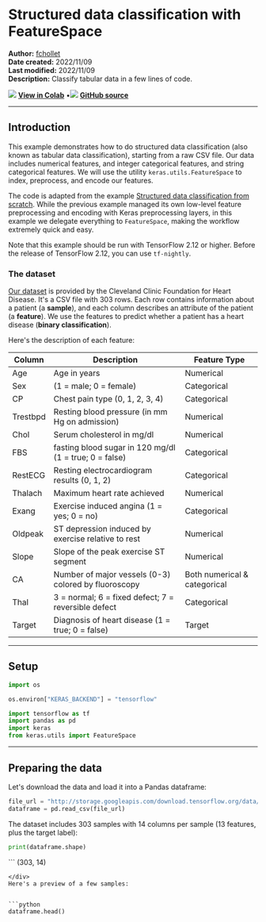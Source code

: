 # Structured data classification with FeatureSpace

**Author:** [fchollet](https://twitter.com/fchollet)<br>
**Date created:** 2022/11/09<br>
**Last modified:** 2022/11/09<br>
**Description:** Classify tabular data in a few lines of code.


<img class="k-inline-icon" src="https://colab.research.google.com/img/colab_favicon.ico"/> [**View in Colab**](https://colab.research.google.com/github/keras-team/keras-io/blob/master/examples/structured_data/ipynb/structured_data_classification_with_feature_space.ipynb)  <span class="k-dot">•</span><img class="k-inline-icon" src="https://github.com/favicon.ico"/> [**GitHub source**](https://github.com/keras-team/keras-io/blob/master/examples/structured_data/structured_data_classification_with_feature_space.py)



---
## Introduction

This example demonstrates how to do structured data classification
(also known as tabular data classification), starting from a raw
CSV file. Our data includes numerical features,
and integer categorical features, and string categorical features.
We will use the utility `keras.utils.FeatureSpace` to index,
preprocess, and encode our features.

The code is adapted from the example
[Structured data classification from scratch](https://keras.io/examples/structured_data/structured_data_classification_from_scratch/).
While the previous example managed its own low-level feature preprocessing and
encoding with Keras preprocessing layers, in this example we
delegate everything to `FeatureSpace`, making the workflow
extremely quick and easy.

Note that this example should be run with TensorFlow 2.12 or higher.
Before the release of TensorFlow 2.12, you can use `tf-nightly`.

### The dataset

[Our dataset](https://archive.ics.uci.edu/ml/datasets/heart+Disease) is provided by the
Cleveland Clinic Foundation for Heart Disease.
It's a CSV file with 303 rows. Each row contains information about a patient (a
**sample**), and each column describes an attribute of the patient (a **feature**). We
use the features to predict whether a patient has a heart disease
(**binary classification**).

Here's the description of each feature:

Column| Description| Feature Type
------------|--------------------|----------------------
Age | Age in years | Numerical
Sex | (1 = male; 0 = female) | Categorical
CP | Chest pain type (0, 1, 2, 3, 4) | Categorical
Trestbpd | Resting blood pressure (in mm Hg on admission) | Numerical
Chol | Serum cholesterol in mg/dl | Numerical
FBS | fasting blood sugar in 120 mg/dl (1 = true; 0 = false) | Categorical
RestECG | Resting electrocardiogram results (0, 1, 2) | Categorical
Thalach | Maximum heart rate achieved | Numerical
Exang | Exercise induced angina (1 = yes; 0 = no) | Categorical
Oldpeak | ST depression induced by exercise relative to rest | Numerical
Slope | Slope of the peak exercise ST segment | Numerical
CA | Number of major vessels (0-3) colored by fluoroscopy | Both numerical & categorical
Thal | 3 = normal; 6 = fixed defect; 7 = reversible defect | Categorical
Target | Diagnosis of heart disease (1 = true; 0 = false) | Target

---
## Setup


```python
import os

os.environ["KERAS_BACKEND"] = "tensorflow"

import tensorflow as tf
import pandas as pd
import keras
from keras.utils import FeatureSpace
```

---
## Preparing the data

Let's download the data and load it into a Pandas dataframe:


```python
file_url = "http://storage.googleapis.com/download.tensorflow.org/data/heart.csv"
dataframe = pd.read_csv(file_url)
```

The dataset includes 303 samples with 14 columns per sample
(13 features, plus the target label):


```python
print(dataframe.shape)
```

<div class="k-default-codeblock">
```
(303, 14)

```
</div>
Here's a preview of a few samples:


```python
dataframe.head()
```




<div>
<style scoped>
    .dataframe tbody tr th:only-of-type {
        vertical-align: middle;
    }

<div class="k-default-codeblock">
```
.dataframe tbody tr th {
    vertical-align: top;
}

.dataframe thead th {
    text-align: right;
}
```
</div>
</style>
<table border="1" class="dataframe">
  <thead>
    <tr style="text-align: right;">
      <th></th>
      <th>age</th>
      <th>sex</th>
      <th>cp</th>
      <th>trestbps</th>
      <th>chol</th>
      <th>fbs</th>
      <th>restecg</th>
      <th>thalach</th>
      <th>exang</th>
      <th>oldpeak</th>
      <th>slope</th>
      <th>ca</th>
      <th>thal</th>
      <th>target</th>
    </tr>
  </thead>
  <tbody>
    <tr>
      <th>0</th>
      <td>63</td>
      <td>1</td>
      <td>1</td>
      <td>145</td>
      <td>233</td>
      <td>1</td>
      <td>2</td>
      <td>150</td>
      <td>0</td>
      <td>2.3</td>
      <td>3</td>
      <td>0</td>
      <td>fixed</td>
      <td>0</td>
    </tr>
    <tr>
      <th>1</th>
      <td>67</td>
      <td>1</td>
      <td>4</td>
      <td>160</td>
      <td>286</td>
      <td>0</td>
      <td>2</td>
      <td>108</td>
      <td>1</td>
      <td>1.5</td>
      <td>2</td>
      <td>3</td>
      <td>normal</td>
      <td>1</td>
    </tr>
    <tr>
      <th>2</th>
      <td>67</td>
      <td>1</td>
      <td>4</td>
      <td>120</td>
      <td>229</td>
      <td>0</td>
      <td>2</td>
      <td>129</td>
      <td>1</td>
      <td>2.6</td>
      <td>2</td>
      <td>2</td>
      <td>reversible</td>
      <td>0</td>
    </tr>
    <tr>
      <th>3</th>
      <td>37</td>
      <td>1</td>
      <td>3</td>
      <td>130</td>
      <td>250</td>
      <td>0</td>
      <td>0</td>
      <td>187</td>
      <td>0</td>
      <td>3.5</td>
      <td>3</td>
      <td>0</td>
      <td>normal</td>
      <td>0</td>
    </tr>
    <tr>
      <th>4</th>
      <td>41</td>
      <td>0</td>
      <td>2</td>
      <td>130</td>
      <td>204</td>
      <td>0</td>
      <td>2</td>
      <td>172</td>
      <td>0</td>
      <td>1.4</td>
      <td>1</td>
      <td>0</td>
      <td>normal</td>
      <td>0</td>
    </tr>
  </tbody>
</table>
</div>



The last column, "target", indicates whether the patient
has a heart disease (1) or not (0).

Let's split the data into a training and validation set:


```python
val_dataframe = dataframe.sample(frac=0.2, random_state=1337)
train_dataframe = dataframe.drop(val_dataframe.index)

print(
    "Using %d samples for training and %d for validation"
    % (len(train_dataframe), len(val_dataframe))
)
```

<div class="k-default-codeblock">
```
Using 242 samples for training and 61 for validation

```
</div>
Let's generate `tf.data.Dataset` objects for each dataframe:


```python

def dataframe_to_dataset(dataframe):
    dataframe = dataframe.copy()
    labels = dataframe.pop("target")
    ds = tf.data.Dataset.from_tensor_slices((dict(dataframe), labels))
    ds = ds.shuffle(buffer_size=len(dataframe))
    return ds


train_ds = dataframe_to_dataset(train_dataframe)
val_ds = dataframe_to_dataset(val_dataframe)
```

Each `Dataset` yields a tuple `(input, target)` where `input` is a dictionary of features
and `target` is the value `0` or `1`:


```python
for x, y in train_ds.take(1):
    print("Input:", x)
    print("Target:", y)
```

<div class="k-default-codeblock">
```
Input: {'age': <tf.Tensor: shape=(), dtype=int64, numpy=65>, 'sex': <tf.Tensor: shape=(), dtype=int64, numpy=1>, 'cp': <tf.Tensor: shape=(), dtype=int64, numpy=1>, 'trestbps': <tf.Tensor: shape=(), dtype=int64, numpy=138>, 'chol': <tf.Tensor: shape=(), dtype=int64, numpy=282>, 'fbs': <tf.Tensor: shape=(), dtype=int64, numpy=1>, 'restecg': <tf.Tensor: shape=(), dtype=int64, numpy=2>, 'thalach': <tf.Tensor: shape=(), dtype=int64, numpy=174>, 'exang': <tf.Tensor: shape=(), dtype=int64, numpy=0>, 'oldpeak': <tf.Tensor: shape=(), dtype=float64, numpy=1.4>, 'slope': <tf.Tensor: shape=(), dtype=int64, numpy=2>, 'ca': <tf.Tensor: shape=(), dtype=int64, numpy=1>, 'thal': <tf.Tensor: shape=(), dtype=string, numpy=b'normal'>}
Target: tf.Tensor(0, shape=(), dtype=int64)

```
</div>
Let's batch the datasets:


```python
train_ds = train_ds.batch(32)
val_ds = val_ds.batch(32)
```

---
## Configuring a `FeatureSpace`

To configure how each feature should be preprocessed,
we instantiate a `keras.utils.FeatureSpace`, and we
pass to it a dictionary that maps the name of our features
to a string that describes the feature type.

We have a few "integer categorical" features such as `"FBS"`,
one "string categorical" feature (`"thal"`),
and a few numerical features, which we'd like to normalize
-- except `"age"`, which we'd like to discretize into
a number of bins.

We also use the `crosses` argument
to capture *feature interactions* for some categorical
features, that is to say, create additional features
that represent value co-occurrences for these categorical features.
You can compute feature crosses like this for arbitrary sets of
categorical features -- not just tuples of two features.
Because the resulting co-occurences are hashed
into a fixed-sized vector, you don't need to worry about whether
the co-occurence space is too large.


```python
feature_space = FeatureSpace(
    features={
        # Categorical features encoded as integers
        "sex": "integer_categorical",
        "cp": "integer_categorical",
        "fbs": "integer_categorical",
        "restecg": "integer_categorical",
        "exang": "integer_categorical",
        "ca": "integer_categorical",
        # Categorical feature encoded as string
        "thal": "string_categorical",
        # Numerical features to discretize
        "age": "float_discretized",
        # Numerical features to normalize
        "trestbps": "float_normalized",
        "chol": "float_normalized",
        "thalach": "float_normalized",
        "oldpeak": "float_normalized",
        "slope": "float_normalized",
    },
    # We create additional features by hashing
    # value co-occurrences for the
    # following groups of categorical features.
    crosses=[("sex", "age"), ("thal", "ca")],
    # The hashing space for these co-occurrences
    # wil be 32-dimensional.
    crossing_dim=32,
    # Our utility will one-hot encode all categorical
    # features and concat all features into a single
    # vector (one vector per sample).
    output_mode="concat",
)
```

---
## Further customizing a `FeatureSpace`

Specifying the feature type via a string name is quick and easy,
but sometimes you may want to further configure the preprocessing
of each feature. For instance, in our case, our categorical
features don't have a large set of possible values -- it's only
a handful of values per feature (e.g. `1` and `0` for the feature `"FBS"`),
and all possible values are represented in the training set.
As a result, we don't need to reserve an index to represent "out of vocabulary" values
for these features -- which would have been the default behavior.
Below, we just specify `num_oov_indices=0` in each of these features
to tell the feature preprocessor to skip "out of vocabulary" indexing.

Other customizations you have access to include specifying the number of
bins for discretizing features of type `"float_discretized"`,
or the dimensionality of the hashing space for feature crossing.


```python
feature_space = FeatureSpace(
    features={
        # Categorical features encoded as integers
        "sex": FeatureSpace.integer_categorical(num_oov_indices=0),
        "cp": FeatureSpace.integer_categorical(num_oov_indices=0),
        "fbs": FeatureSpace.integer_categorical(num_oov_indices=0),
        "restecg": FeatureSpace.integer_categorical(num_oov_indices=0),
        "exang": FeatureSpace.integer_categorical(num_oov_indices=0),
        "ca": FeatureSpace.integer_categorical(num_oov_indices=0),
        # Categorical feature encoded as string
        "thal": FeatureSpace.string_categorical(num_oov_indices=0),
        # Numerical features to discretize
        "age": FeatureSpace.float_discretized(num_bins=30),
        # Numerical features to normalize
        "trestbps": FeatureSpace.float_normalized(),
        "chol": FeatureSpace.float_normalized(),
        "thalach": FeatureSpace.float_normalized(),
        "oldpeak": FeatureSpace.float_normalized(),
        "slope": FeatureSpace.float_normalized(),
    },
    # Specify feature cross with a custom crossing dim.
    crosses=[
        FeatureSpace.cross(feature_names=("sex", "age"), crossing_dim=64),
        FeatureSpace.cross(
            feature_names=("thal", "ca"),
            crossing_dim=16,
        ),
    ],
    output_mode="concat",
)
```

---
## Adapt the `FeatureSpace` to the training data

Before we start using the `FeatureSpace` to build a model, we have
to adapt it to the training data. During `adapt()`, the `FeatureSpace` will:

- Index the set of possible values for categorical features.
- Compute the mean and variance for numerical features to normalize.
- Compute the value boundaries for the different bins for numerical features to discretize.

Note that `adapt()` should be called on a `tf.data.Dataset` which yields dicts
of feature values -- no labels.


```python
train_ds_with_no_labels = train_ds.map(lambda x, _: x)
feature_space.adapt(train_ds_with_no_labels)
```

At this point, the `FeatureSpace` can be called on a dict of raw feature values, and will return a
single concatenate vector for each sample, combining encoded features and feature crosses.


```python
for x, _ in train_ds.take(1):
    preprocessed_x = feature_space(x)
    print("preprocessed_x.shape:", preprocessed_x.shape)
    print("preprocessed_x.dtype:", preprocessed_x.dtype)
```

<div class="k-default-codeblock">
```
preprocessed_x.shape: (32, 138)
preprocessed_x.dtype: <dtype: 'float32'>

```
</div>
---
## Two ways to manage preprocessing: as part of the `tf.data` pipeline, or in the model itself

There are two ways in which you can leverage your `FeatureSpace`:

### Asynchronous preprocessing in `tf.data`

You can make it part of your data pipeline, before the model. This enables asynchronous parallel
preprocessing of the data on CPU before it hits the model. Do this if you're training on GPU or TPU,
or if you want to speed up preprocessing. Usually, this is always the right thing to do during training.

### Synchronous preprocessing in the model

You can make it part of your model. This means that the model will expect dicts of raw feature
values, and the preprocessing batch will be done synchronously (in a blocking manner) before the
rest of the forward pass. Do this if you want to have an end-to-end model that can process
raw feature values -- but keep in mind that your model will only be able to run on CPU,
since most types of feature preprocessing (e.g. string preprocessing) are not GPU or TPU compatible.

Do not do this on GPU / TPU or in performance-sensitive settings. In general, you want to do in-model
preprocessing when you do inference on CPU.

In our case, we will apply the `FeatureSpace` in the tf.data pipeline during training, but we will
do inference with an end-to-end model that includes the `FeatureSpace`.

Let's create a training and validation dataset of preprocessed batches:


```python
preprocessed_train_ds = train_ds.map(
    lambda x, y: (feature_space(x), y), num_parallel_calls=tf.data.AUTOTUNE
)
preprocessed_train_ds = preprocessed_train_ds.prefetch(tf.data.AUTOTUNE)

preprocessed_val_ds = val_ds.map(
    lambda x, y: (feature_space(x), y), num_parallel_calls=tf.data.AUTOTUNE
)
preprocessed_val_ds = preprocessed_val_ds.prefetch(tf.data.AUTOTUNE)
```

---
## Build a model

Time to build a model -- or rather two models:

- A training model that expects preprocessed features (one sample = one vector)
- An inference model that expects raw features (one sample = dict of raw feature values)


```python
dict_inputs = feature_space.get_inputs()
encoded_features = feature_space.get_encoded_features()

x = keras.layers.Dense(32, activation="relu")(encoded_features)
x = keras.layers.Dropout(0.5)(x)
predictions = keras.layers.Dense(1, activation="sigmoid")(x)

training_model = keras.Model(inputs=encoded_features, outputs=predictions)
training_model.compile(
    optimizer="adam", loss="binary_crossentropy", metrics=["accuracy"]
)

inference_model = keras.Model(inputs=dict_inputs, outputs=predictions)
```

---
## Train the model

Let's train our model for 50 epochs. Note that feature preprocessing is happening
as part of the tf.data pipeline, not as part of the model.


```python
training_model.fit(
    preprocessed_train_ds,
    epochs=20,
    validation_data=preprocessed_val_ds,
    verbose=2,
)
```

<div class="k-default-codeblock">
```
Epoch 1/20
8/8 - 3s - 352ms/step - accuracy: 0.5200 - loss: 0.7407 - val_accuracy: 0.6196 - val_loss: 0.6663
Epoch 2/20
8/8 - 0s - 20ms/step - accuracy: 0.5881 - loss: 0.6874 - val_accuracy: 0.7732 - val_loss: 0.6015
Epoch 3/20
8/8 - 0s - 19ms/step - accuracy: 0.6580 - loss: 0.6192 - val_accuracy: 0.7839 - val_loss: 0.5577
Epoch 4/20
8/8 - 0s - 19ms/step - accuracy: 0.7096 - loss: 0.5721 - val_accuracy: 0.7856 - val_loss: 0.5200
Epoch 5/20
8/8 - 0s - 18ms/step - accuracy: 0.7292 - loss: 0.5553 - val_accuracy: 0.7764 - val_loss: 0.4853
Epoch 6/20
8/8 - 0s - 19ms/step - accuracy: 0.7561 - loss: 0.5103 - val_accuracy: 0.7732 - val_loss: 0.4627
Epoch 7/20
8/8 - 0s - 19ms/step - accuracy: 0.7231 - loss: 0.5374 - val_accuracy: 0.7764 - val_loss: 0.4413
Epoch 8/20
8/8 - 0s - 19ms/step - accuracy: 0.7769 - loss: 0.4564 - val_accuracy: 0.7683 - val_loss: 0.4320
Epoch 9/20
8/8 - 0s - 18ms/step - accuracy: 0.7769 - loss: 0.4324 - val_accuracy: 0.7856 - val_loss: 0.4191
Epoch 10/20
8/8 - 0s - 19ms/step - accuracy: 0.7778 - loss: 0.4340 - val_accuracy: 0.7888 - val_loss: 0.4084
Epoch 11/20
8/8 - 0s - 19ms/step - accuracy: 0.7760 - loss: 0.4124 - val_accuracy: 0.7716 - val_loss: 0.3977
Epoch 12/20
8/8 - 0s - 19ms/step - accuracy: 0.7964 - loss: 0.4125 - val_accuracy: 0.7667 - val_loss: 0.3959
Epoch 13/20
8/8 - 0s - 18ms/step - accuracy: 0.8051 - loss: 0.3979 - val_accuracy: 0.7856 - val_loss: 0.3891
Epoch 14/20
8/8 - 0s - 19ms/step - accuracy: 0.8043 - loss: 0.3891 - val_accuracy: 0.7856 - val_loss: 0.3840
Epoch 15/20
8/8 - 0s - 18ms/step - accuracy: 0.8633 - loss: 0.3571 - val_accuracy: 0.7872 - val_loss: 0.3764
Epoch 16/20
8/8 - 0s - 19ms/step - accuracy: 0.8728 - loss: 0.3548 - val_accuracy: 0.7888 - val_loss: 0.3699
Epoch 17/20
8/8 - 0s - 19ms/step - accuracy: 0.8698 - loss: 0.3171 - val_accuracy: 0.7872 - val_loss: 0.3727
Epoch 18/20
8/8 - 0s - 18ms/step - accuracy: 0.8529 - loss: 0.3454 - val_accuracy: 0.7904 - val_loss: 0.3669
Epoch 19/20
8/8 - 0s - 17ms/step - accuracy: 0.8589 - loss: 0.3359 - val_accuracy: 0.7980 - val_loss: 0.3770
Epoch 20/20
8/8 - 0s - 17ms/step - accuracy: 0.8455 - loss: 0.3113 - val_accuracy: 0.8044 - val_loss: 0.3684

<keras.src.callbacks.history.History at 0x7f139bb4ed10>

```
</div>
We quickly get to 80% validation accuracy.

---
## Inference on new data with the end-to-end model

Now, we can use our inference model (which includes the `FeatureSpace`)
to make predictions based on dicts of raw features values, as follows:


```python
sample = {
    "age": 60,
    "sex": 1,
    "cp": 1,
    "trestbps": 145,
    "chol": 233,
    "fbs": 1,
    "restecg": 2,
    "thalach": 150,
    "exang": 0,
    "oldpeak": 2.3,
    "slope": 3,
    "ca": 0,
    "thal": "fixed",
}

input_dict = {name: tf.convert_to_tensor([value]) for name, value in sample.items()}
predictions = inference_model.predict(input_dict)

print(
    f"This particular patient had a {100 * predictions[0][0]:.2f}% probability "
    "of having a heart disease, as evaluated by our model."
)
```

<div class="k-default-codeblock">
```
 1/1 ━━━━━━━━━━━━━━━━━━━━ 0s 273ms/step
This particular patient had a 43.13% probability of having a heart disease, as evaluated by our model.

```
</div>